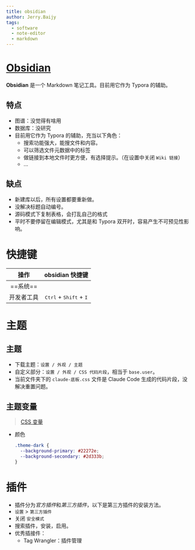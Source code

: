 ```yaml
---
title: obsidian
author: Jerry.Baijy
tags:
  - software
  - note-editor
  - markdown
---
```


# [Obsidian](https://obsidian.md/)

**Obsidian** 是一个 Markdown 笔记工具。目前用它作为 Typora 的辅助。

## 特点

- 图谱：没觉得有啥用
- 数据库：没研究
- 目前用它作为 Typora 的辅助，充当以下角色：
  - 搜索功能强大，能搜文件和内容。
  - 可以筛选文件元数据中的标签
  - 做链接到本地文件时更方便，有选择提示。（在设置中关闭 `Wiki 链接`）
  - ...

## 缺点

- 新建库以后，所有设置都要重新做。
- 没解决标题自动编号。
- 源码模式下复制表格，会打乱自己的格式
- 平时不要停留在编辑模式，尤其是和 Typora 双开时，容易产生不可预见性影响。

# 快捷键

<!-- prettier-ignore -->
| 操作 | obsidian 快捷键 |
| :---: | :---: |
| ==系统== |  |
| 开发者工具 | <kbd>Ctrl</kbd> + <kbd>Shift</kbd> + <kbd>I</kbd> |

# 主题

## 主题

- 下载主题：`设置 / 外观 / 主题`
- 自定义部分：`设置 / 外观 / CSS 代码片段`，相当于 `base.user`。
- 当前文件夹下的 `claude-底板.css` 文件是 Claude Code 生成的代码片段，没解决重置问题。

## 主题变量

> [CSS 变量](https://docs.obsidian.md/Reference/CSS+variables/CSS+variables)

- 颜色

  ```css
  .theme-dark {
    --background-primary: #22272e;
    --background-secondary: #2d333b;
  }
  ```

# 插件

- 插件分为*官方插件*和*第三方插件*，以下是第三方插件的安装方法。
- `设置` > `第三方插件`
- 关闭 `安全模式`
- 搜索插件，安装，启用。
- 优秀插接件：
  - Tag Wrangler：插件管理
